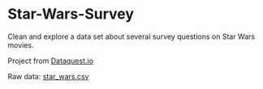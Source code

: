 # Star-Wars-Survey
Clean and explore a data set about several survey questions on Star Wars movies. 

Project from [Dataquest.io](https://www.dataquest.io)

Raw data: [star_wars.csv](https://github.com/fivethirtyeight/data/tree/master/star-wars-survey)

